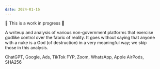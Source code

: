 ```yaml
---
date: 2024-01-16
---
```

🚧 This is a work in progress 🚧

A writeup and analysis of various non-government platforms that exercise godlike control over the fabric of reality. It goes without saying that anyone with a nuke is a God (of destruction) in a very meaningful way; we skip those in this analysis.

ChatGPT, Google, Ads, TikTok FYP, Zoom, WhatsApp, Apple AirPods, SHA256
